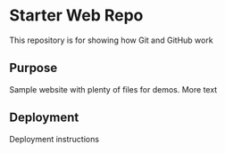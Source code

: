 # Starter Web Repo

This repository is for showing how Git and GitHub work

## Purpose

Sample website with plenty of files for demos.
More text

## Deployment
Deployment instructions
